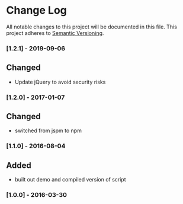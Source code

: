 # Change Log
All notable changes to this project will be documented in this file.
This project adheres to [Semantic Versioning](http://semver.org/).

### [1.2.1] - 2019-09-06
## Changed
- Update jQuery to avoid security risks

### [1.2.0] - 2017-01-07
## Changed
- switched from jspm to npm

### [1.1.0] - 2016-08-04
## Added
- built out demo and compiled version of script

### [1.0.0] - 2016-03-30
